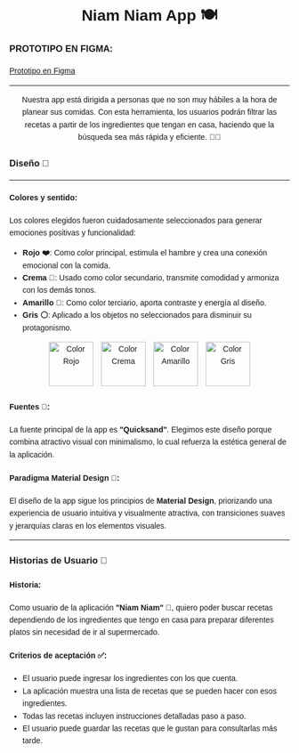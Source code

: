 <body style="font-family: Arial, sans-serif; line-height: 1.6; padding: 20px;">

  <h1 style="text-align: center;">Niam Niam App 🍽️</h1>

  <h3>PROTOTIPO EN FIGMA:</h3>
    <p><a href="https://embed.figma.com/design/CfNlXfB2WjnTfdeAmlrpSI/EPSUM-DAM2-PROYECTO?node-id=0-1&embed-host=share" target="_blank">Prototipo en Figma</a></p>

  <hr>

  <p style="text-align: center;">Nuestra app está dirigida a personas que no son muy hábiles a la hora de planear sus comidas. Con esta herramienta, los usuarios podrán filtrar las recetas a partir de los ingredientes que tengan en casa, haciendo que la búsqueda sea más rápida y eficiente. 🍳🥘</p>

  <h3>Diseño 🎨</h3>
    <hr>
    
  <h4><strong>Colores y sentido:</strong></h4>
    <p>Los colores elegidos fueron cuidadosamente seleccionados para generar emociones positivas y funcionalidad:</p>
    <ul>
        <li><strong>Rojo ❤️</strong>: Como color principal, estimula el hambre y crea una conexión emocional con la comida.</li>
        <li><strong>Crema 🤍</strong>: Usado como color secundario, transmite comodidad y armoniza con los demás tonos.</li>
        <li><strong>Amarillo 💛</strong>: Como color terciario, aporta contraste y energía al diseño.</li>
        <li><strong>Gris ⚪</strong>: Aplicado a los objetos no seleccionados para disminuir su protagonismo.</li>
    </ul>

  <div style="text-align: center;">
        <img src="https://www.colorhexa.com/fc0000.png" alt="Color Rojo" style="margin-right: 10px; width: 80px;">
        <img src="https://www.colorhexa.com/F8F2DE.png" alt="Color Crema" style="margin-right: 10px; width: 80px;">
        <img src="https://www.colorhexa.com/F8DD6F.png" alt="Color Amarillo" style="margin-right: 10px; width: 80px;">
        <img src="https://www.colorhexa.com/C2C1C1.png" alt="Color Gris" style="width: 80px;">
    </div>

  <h4><strong>Fuentes 📝:</strong></h4>
    <p>La fuente principal de la app es <strong>"Quicksand"</strong>. Elegimos este diseño porque combina atractivo visual con minimalismo, lo cual refuerza la estética general de la aplicación.</p>

  <h4><strong>Paradigma Material Design 📱:</strong></h4>
    <p>El diseño de la app sigue los principios de <strong>Material Design</strong>, priorizando una experiencia de usuario intuitiva y visualmente atractiva, con transiciones suaves y jerarquías claras en los elementos visuales.</p>

   <hr>

  <h3>Historias de Usuario 📖</h3>

  <h4><strong>Historia:</strong></h4>
    <p>Como usuario de la aplicación <strong>"Niam Niam" 🍲</strong>, quiero poder buscar recetas dependiendo de los ingredientes que tengo en casa para preparar diferentes platos sin necesidad de ir al supermercado.</p>

  <h4><strong>Criterios de aceptación ✅:</strong></h4>
    <ul>
        <li>El usuario puede ingresar los ingredientes con los que cuenta.</li>
        <li>La aplicación muestra una lista de recetas que se pueden hacer con esos ingredientes.</li>
        <li>Todas las recetas incluyen instrucciones detalladas paso a paso.</li>
        <li>El usuario puede guardar las recetas que le gustan para consultarlas más tarde.</li>
    </ul>

</body>
</html>
